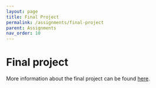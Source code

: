 ```yaml
---
layout: page
title: Final Project
permalink: /assignments/final-project
parent: Assignments
nav_order: 10
---
```

  
# Final project  
  
More information about the final project can be found [here](https://stat870.github.io/fall2025/notes/semester-project.html).
  
  